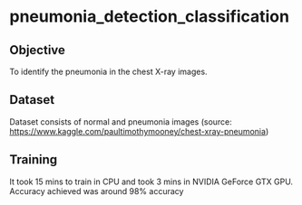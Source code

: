 # pneumonia_detection_classification
## Objective
To identify the pneumonia in the chest X-ray images. 

## Dataset
Dataset consists of normal and pneumonia images (source: https://www.kaggle.com/paultimothymooney/chest-xray-pneumonia) 

## Training
It took 15 mins to train in CPU and took 3 mins in NVIDIA GeForce GTX GPU. 
Accuracy achieved was around 98% accuracy

